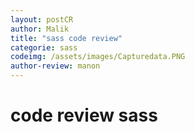 ```yaml
---
layout: postCR
author: Malik
title: "sass code review"
categorie: sass
codeimg: /assets/images/Capturedata.PNG
author-review: manon
---
```


<h1> code review sass<h1>